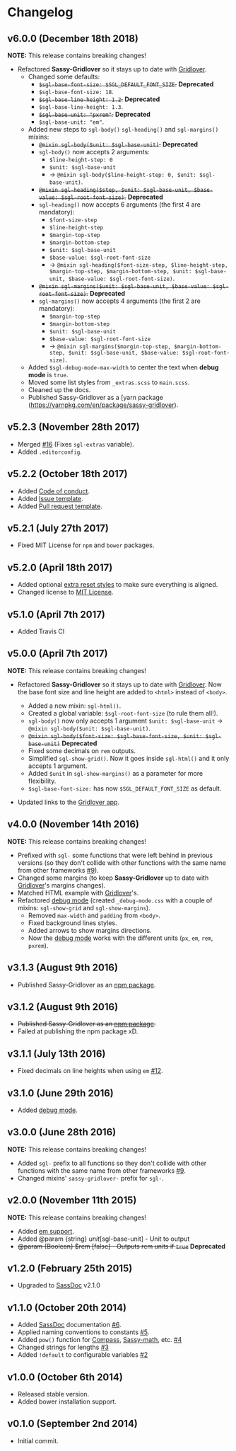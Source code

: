 # Changelog

## v6.0.0 (December 18th 2018)

**NOTE:** This release contains breaking changes!

* Refactored **Sassy-Gridlover** so it stays up to date with [Gridlover](https://www.gridlover.net/try).
    * Changed some defaults:
        * ~~`$sgl-base-font-size: $SGL_DEFAULT_FONT_SIZE`.~~ **Deprecated**
        * `$sgl-base-font-size: 18`.
        * ~~`$sgl-base-line-height: 1.2`.~~ **Deprecated**
        * `$sgl-base-line-height: 1.3`.
        * ~~`$sgl-base-unit: "pxrem"`.~~ **Deprecated**
        * `$sgl-base-unit: "em"`.
    * Added new steps to `sgl-body()` `sgl-heading()` and `sgl-margins()` mixins:
        * ~~`@mixin sgl-body($unit: $sgl-base-unit)`.~~ **Deprecated**
        * `sgl-body()` now accepts 2 arguments:
            * `$line-height-step: 0`
            * `$unit: $sgl-base-unit`
            * &rarr; `@mixin sgl-body($line-height-step: 0, $unit: $sgl-base-unit)`.
        * ~~`@mixin sgl-heading($step, $unit: $sgl-base-unit, $base-value: $sgl-root-font-size)`.~~ **Deprecated**
        * `sgl-heading()` now accepts 6 arguments (the first 4 are mandatory): 
            * `$font-size-step`
            * `$line-height-step`
            * `$margin-top-step`
            * `$margin-bottom-step`
            * `$unit: $sgl-base-unit`
            * `$base-value: $sgl-root-font-size`
            * &rarr; `@mixin sgl-heading($font-size-step, $line-height-step, $margin-top-step, $margin-bottom-step, $unit: $sgl-base-unit, $base-value: $sgl-root-font-size)`.
        * ~~`@mixin sgl-margins($unit: $sgl-base-unit, $base-value: $sgl-root-font-size)`.~~ **Deprecated**
        * `sgl-margins()` now accepts 4 arguments (the first 2 are mandatory): 
            * `$margin-top-step`
            * `$margin-bottom-step`
            * `$unit: $sgl-base-unit`
            * `$base-value: $sgl-root-font-size`
            * &rarr; `@mixin sgl-margins($margin-top-step, $margin-bottom-step, $unit: $sgl-base-unit, $base-value: $sgl-root-font-size)`.
    * Added `$sgl-debug-mode-max-width` to center the text when **debug mode** is `true`.
    * Moved some list styles from `_extras.scss` to `main.scss`.
    * Cleaned up the docs.
    * Published Sassy-Gridlover as a [yarn package (https://yarnpkg.com/en/package/sassy-gridlover).

## v5.2.3 (November 28th 2017)

* Merged [#16](https://github.com/hiulit/Sassy-Gridlover/pull/16) (Fixes `sgl-extras` variable).
* Added `.editorconfig`.

## v5.2.2 (October 18th 2017)

* Added [Code of conduct](https://github.com/hiulit/Sassy-Gridlover/blob/master/CODE_OF_CONDUCT.md).
* Added [Issue template](https://github.com/hiulit/Sassy-Gridlover/blob/master/ISSUE_TEMPLATE.md).
* Added [Pull request template](https://github.com/hiulit/Sassy-Gridlover/blob/master/PULL_REQUEST_TEMPLATE.md).

## v5.2.1 (July 27th 2017)

* Fixed MIT License for `npm` and `bower` packages.

## v5.2.0 (April 18th 2017)

* Added optional [extra reset styles](#extras) to make sure everything is aligned.
* Changed license to [MIT License](https://choosealicense.com/licenses/mit/).

## v5.1.0 (April 7th 2017)

* Added Travis CI

## v5.0.0 (April 7th 2017)

**NOTE:** This release contains breaking changes!

* Refactored **Sassy-Gridlover** so it stays up to date with [Gridlover](https://www.gridlover.net/try). Now the base font size and line height are added to `<html>` instead of `<body>`.
    * Added a new mixin: `sgl-html()`.
    * Created a global variable: `$sgl-root-font-size` (to rule them all!).
    * `sgl-body()` now only accepts 1 argument `$unit: $sgl-base-unit` &rarr; `@mixin sgl-body($unit: $sgl-base-unit)`.
    * ~~`@mixin sgl-body($font-size: $sgl-base-font-size, $unit: $sgl-base-unit)`~~ **Deprecated**
    * Fixed some decimals on `rem` outputs.
    * Simplified `sgl-show-grid()`. Now it goes inside `sgl-html()` and it only accepts 1 argument.
    * Added `$unit` in `sgl-show-margins()` as a parameter for more flexibility.
    * `$sgl-base-font-size:` has now `$SGL_DEFAULT_FONT_SIZE` as default.

* Updated links to the [Gridlover app](https://www.gridlover.net/try).

## v4.0.0 (November 14th 2016)

**NOTE:** This release contains breaking changes!

* Prefixed with `sgl-` some functions that were left behind in previous versions (so they don't collide with other functions with the same name from other frameworks [#9](https://github.com/hiulit/Sassy-Gridlover/issues/9)).
* Changed some margins (to keep **Sassy-Gridlover** up to date with [Gridlover](https://www.gridlover.net/try)'s margins changes).
* Matched HTML example with [Gridlover](https://www.gridlover.net/try)'s.
* Refactored [debug mode](#debug-mode) (created `_debug-mode.css` with a couple of mixins: `sgl-show-grid` and `sgl-show-margins`).
    * Removed `max-width` and `padding` from `<body>`.
    * Fixed background lines styles.
    * Added arrows to show margins directions.
    * Now the [debug mode](#debug-mode) works with the different units (`px`, `em`, `rem`, `pxrem`).

## v3.1.3 (August 9th 2016)

* Published Sassy-Gridlover as an [npm package](https://www.npmjs.com/package/sassy-gridlover).

## v3.1.2 (August 9th 2016)

* ~~Published Sassy-Gridlover as an [npm package](https://www.npmjs.com/package/sassy-gridlover).~~
* Failed at publishing the npm package xD.

## v3.1.1 (July 13th 2016)

* Fixed decimals on line heights when using `em` [#12](https://github.com/hiulit/Sassy-Gridlover/issues/12).

## v3.1.0 (June 29th 2016)

* Added [debug mode](#debug-mode).

## v3.0.0 (June 28th 2016)

**NOTE:** This release contains breaking changes!

* Added `sgl-` prefix to all functions so they don't collide with other functions with the same name from other frameworks [#9](https://github.com/hiulit/Sassy-Gridlover/issues/9).
* Changed mixins' `sassy-gridlover-` prefix for `sgl-`.

## v2.0.0 (November 11th 2015)

**NOTE:** This release contains breaking changes!

* Added [em support](https://github.com/hiulit/Sassy-Gridlover/pull/7).
* Added @param {string} $unit [$sgl-base-unit] - Unit to output
* ~~@param {Boolean} $rem [false] - Outputs rem units if `true`~~ **Deprecated**

## v1.2.0 (February 25th 2015)

* Upgraded to [SassDoc](http://sassdoc.com/) v2.1.0

## v1.1.0 (October 20th 2014)

* Added [SassDoc](http://sassdoc.com/) documentation [#6](https://github.com/hiulit/Sassy-Gridlover/issues/6).
* Applied naming conventions to constants [#5](https://github.com/hiulit/Sassy-Gridlover/issues/5).
* Added `pow()` function for [Compass](http://compass-style.org/reference/compass/helpers/math/), [Sassy-math](https://github.com/Team-Sass/Sassy-math]), etc. [#4](https://github.com/hiulit/Sassy-Gridlover/issues/4)
* Changed strings for lengths [#3](https://github.com/hiulit/Sassy-Gridlover/issues/3)
* Added `!default` to configurable variables [#2](https://github.com/hiulit/Sassy-Gridlover/issues/2)

## v1.0.0 (October 6th 2014)

* Released stable version.
* Added bower installation support.

## v0.1.0 (September 2nd 2014)

* Initial commit.
